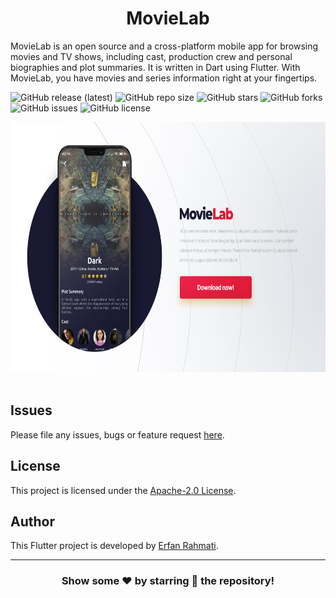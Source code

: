 <p align="center">
  <h1 align="center">MovieLab</h1>

  <p align="left">
    MovieLab is an open source and a cross-platform mobile app for browsing movies and TV shows, including cast, production crew and personal biographies and plot summaries. It is written in Dart using Flutter.
    With MovieLab, you have movies and series information right at your fingertips.
  </p>
</p>

![GitHub release (latest)](https://img.shields.io/github/v/release/ErfanRht/MovieLab)
![GitHub repo size](https://img.shields.io/github/repo-size/ErfanRht/MovieLab)
![GitHub stars](https://img.shields.io/github/stars/ErfanRht/MovieLab?style=social)
![GitHub forks](https://img.shields.io/github/forks/ErfanRht/MovieLab?style=social)
![GitHub issues](https://img.shields.io/github/issues/ErfanRht/MovieLab?style=social)
![GitHub license](https://img.shields.io/github/license/ErfanRht/MovieLab?style=social)

<p float="center">
    <img src="./screenshots/mockups/MovieLab_mockup.jpg" height="400" />
  &ensp;
</p>



## Issues

Please file any issues, bugs or feature request [here](https://github.com/ErfanRht/MovieLab/issues).

## License

This project is licensed under the [Apache-2.0 License](https://github.com/ErfanRht/MovieLab/blob/master/LICENSE).

## Author

This Flutter project is developed by [Erfan Rahmati](https://github.com/ErfanRht).

---

<div align="center">

### Show some ❤️ by starring 🌟 the repository!

</div>
